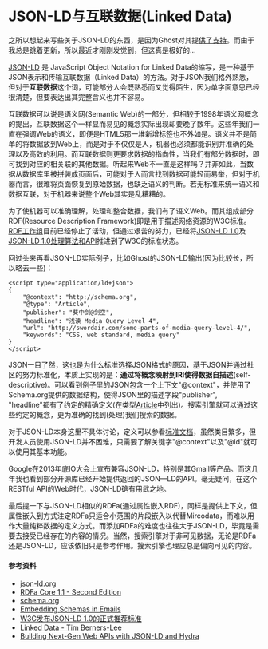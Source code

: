 # JSON-LD与互联数据(Linked Data)

之所以想起来写些关于JSON-LD的东西，是因为Ghost对其提[供了支持](https://github.com/TryGhost/Ghost/commit/23e98aa8dcad3ae79b0460cfb8abd35575096b0c)。而由于我总是跳着更新，所以最近才刚刚发觉到，但这真是极好的...

[JSON-LD](http://en.wikipedia.org/wiki/JSON-LD) 是 JavaScript Object Notation for Linked Data的缩写，是一种基于JSON表示和传输互联数据（Linked Data）的方法。对于JSON我们格外熟悉，但对于**互联数据**这个词，可能部分人会既熟悉而又觉得陌生，因为单字面意思已经很清楚，但要表达出其完整含义也并不容易。

互联数据可以说是语义网(Semantic Web)的一部分，但相较于1998年语义网概念的提出，互联数据这个一样显而易见的概念实际出现却要晚了数年。这些年我们一直在强调Web的语义，即便是HTML5那一堆新增标签也不外如是。语义并不是简单的将数据放到Web上，而是对于不仅仅是人，机器也必须都能识别并准确的处理以及高效的利用。而互联数据则更要求数据的指向性，当我们有部分数据时，即可找到对应的相关联的其他数据。听起来Web不一直是这样吗？并非如此，当数据从数据库里被拼装成页面后，可能对于人而言找到数据可能轻而易举，但对于机器而言，很难将页面恢复到原始数据，也缺乏语义的判断。若无标准来统一语义和数据互联，对于机器来说整个Web其实是乱糟糟的。

为了使机器可以准确理解，处理和整合数据，我们有了语义Web。而其组成部分RDF(Resource Description Framework)即是用于描述网络资源的W3C标准。[RDF工作组](http://www.w3.org/2011/rdf-wg/wiki/Main_Page)目前已经停止了活动，但通过艰苦的努力，已经将[JSON-LD 1.0](http://www.w3.org/TR/2014/REC-json-ld-20140116/)及[JSON-LD 1.0处理算法和API](http://www.w3.org/TR/2014/REC-json-ld-api-20140116/)推进到了W3C的标准状态。

回过头来再看JSON-LD实际例子，比如Ghost的JSON-LD输出(因为比较长，所以略去一些)：
```
<script type="application/ld+json">
{
    "@context": "http://schema.org",
    "@type": "Article",
    "publisher": "葵中剑@剑空",
    "headline": "浅读 Media Query Level 4",
    "url": "http://swordair.com/some-parts-of-media-query-level-4/",
    "keywords": "CSS, web standard, media query"
}
</script>
```
JSON一目了然，这也是为什么标准选择JSON格式的原因，基于JSON并通过社区的努力标准化，本质上实现的是：**通过将概念映射到IRI使得数据自描述**(self-descriptive)。可以看到例子里的JSON包含一个上下文"@context"，并使用了Schema.org提供的数据结构，使得JSON里的描述字段"publisher", "headline"都有了约定的精确定义(在类型[Article](http://schema.org/Article)中列出)。搜索引擎就可以通过这些约定的概念，更为准确的找到(处理)我们搜索的数据。

对于JSON-LD本身这里不具体讨论，定义可以参看[标准文档](http://www.w3.org/TR/json-ld)，虽然类目繁多，但开发人员使用JSON-LD并不困难，只需要了解关键字"@context"以及"@id"就可以使用其基本功能。

Google在2013年底IO大会上宣布兼容JSON-LD，特别是其Gmail等产品。而这几年我也看到部分开源库已经开始提供返回的JSON—LD的API。毫无疑问，在这个RESTful API的Web时代，JSON-LD确有用武之地。

最后提一下与JSON-LD相似的RDFa(通过属性嵌入RDF)，同样是提供上下文，但属性嵌入到方式注定RDFa只适合小范围的片段嵌入以代替Mircodata，而难以用作大量纯粹数据的定义方式。而添加RDFa的难度也往往大于JSON-LD，毕竟是需要去接受已经存在的内容的情况。当然，搜索引擎对于非可见数据，无论是RDFa还是JSON-LD，应该依旧只是参考作用。搜索引擎也理应总是偏向可见的内容。

#### 参考资料

- [json-ld.org](http://json-ld.org/)
- [RDFa Core 1.1 - Second Edition](http://www.w3.org/TR/2013/REC-rdfa-core-20130822/)
- [schema.org](http://schema.org/)
- [Embedding Schemas in Emails](https://developers.google.com/schemas/tutorials/embedding-schemas-in-emails)
- [W3C发布JSON-LD 1.0的正式推荐标准](http://www.chinaw3c.org/archives/393/)
- [Linked Data - Tim Berners-Lee](http://www.w3.org/DesignIssues/LinkedData.html)
- [Building Next-Gen Web APIs with JSON-LD and Hydra](http://www.slideshare.net/lanthaler/building-next-generation-web-ap-is-with-jsonld-and-hydra)
